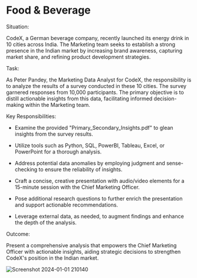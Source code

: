 # Food & Beverage


Situation:

CodeX, a German beverage company, recently launched its energy drink in 10 cities across India. The Marketing team seeks to establish a strong presence in the Indian market by increasing brand awareness, capturing market share, and refining product development strategies.

Task:

As Peter Pandey, the Marketing Data Analyst for CodeX, the responsibility is to analyze the results of a survey conducted in these 10 cities. The survey garnered responses from 10,000 participants. The primary objective is to distill actionable insights from this data, facilitating informed decision-making within the Marketing team.

Key Responsibilities:

* Examine the provided "Primary_Secondary_Insights.pdf" to glean insights from the survey results.

* Utilize tools such as Python, SQL, PowerBI, Tableau, Excel, or PowerPoint for a thorough analysis.

* Address potential data anomalies by employing judgment and sense-checking to ensure the reliability of insights.

* Craft a concise, creative presentation with audio/video elements for a 15-minute session with the Chief Marketing Officer.

* Pose additional research questions to further enrich the presentation and support actionable recommendations.

* Leverage external data, as needed, to augment findings and enhance the depth of the analysis.

Outcome:

Present a comprehensive analysis that empowers the Chief Marketing Officer with actionable insights, aiding strategic decisions to strengthen CodeX's position in the Indian market.


![Screenshot 2024-01-01 210140](https://github.com/Aryankr07/Food-Beverage/assets/133600355/a2a3de1b-670b-45d3-8d74-4f2afc74823d)


